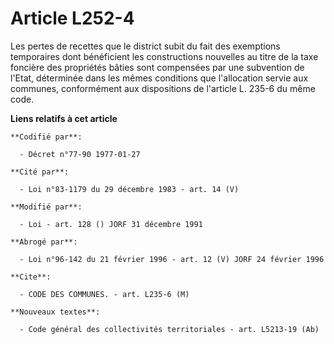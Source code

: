 # Article L252-4

Les pertes de recettes que le district subit du fait des exemptions temporaires dont bénéficient les constructions nouvelles
au titre de la taxe foncière des propriétés bâties sont compensées par une subvention de l'Etat, déterminée dans les mêmes
conditions que l'allocation servie aux communes, conformément aux dispositions de l'article L. 235-6 du même code.

**Liens relatifs à cet article**

	**Codifié par**:

	  - Décret n°77-90 1977-01-27

	**Cité par**:

	  - Loi n°83-1179 du 29 décembre 1983 - art. 14 (V)

	**Modifié par**:

	  - Loi - art. 128 () JORF 31 décembre 1991

	**Abrogé par**:

	  - Loi n°96-142 du 21 février 1996 - art. 12 (V) JORF 24 février 1996

	**Cite**:

	  - CODE DES COMMUNES. - art. L235-6 (M)

	**Nouveaux textes**:

	  - Code général des collectivités territoriales - art. L5213-19 (Ab)
